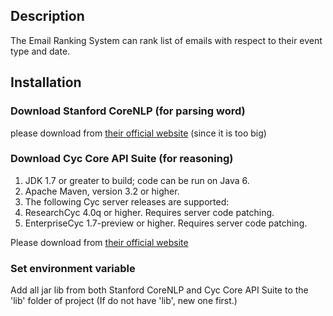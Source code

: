 ## Description 

The Email Ranking System can rank list of emails with respect to their event type and date. 

## Installation

### Download Stanford CoreNLP (for parsing word)

please download from [their official website](http://stanfordnlp.github.io/CoreNLP/api.html) (since it is too big)

### Download Cyc Core API Suite (for reasoning)

1. JDK 1.7 or greater to build; code can be run on Java 6.
2. Apache Maven, version 3.2 or higher. 
3. The following Cyc server releases are supported:
 1. ResearchCyc 4.0q or higher. Requires server code patching.
 2. EnterpriseCyc 1.7-preview or higher. Requires server code patching.

Please download from [their official website ](http://opencyc.org/)

### Set environment variable

Add all jar lib from both Stanford CoreNLP and Cyc Core API Suite to the 'lib' folder of project (If do not have 'lib', new one first.)
